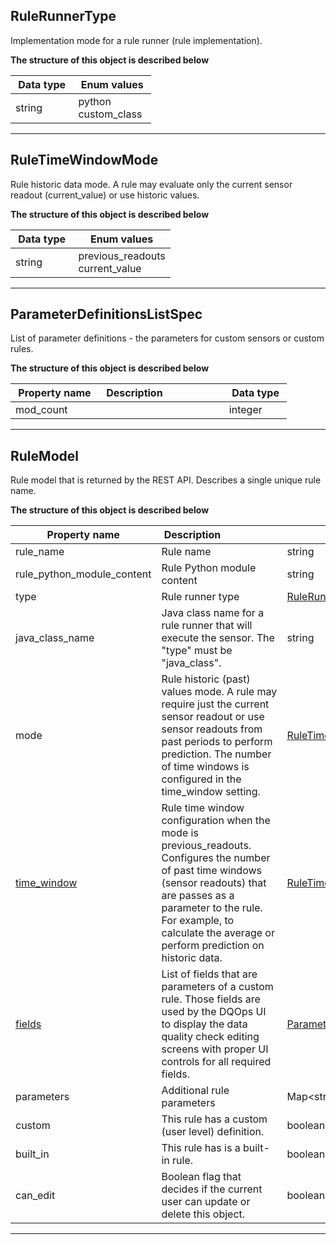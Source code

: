 
## RuleRunnerType  
Implementation mode for a rule runner (rule implementation).  
  

**The structure of this object is described below**  
  

|&nbsp;Data&nbsp;type&nbsp;|&nbsp;Enum&nbsp;values&nbsp;|
|-----------|-------------|
|string|python<br/>custom_class<br/>|

___  

## RuleTimeWindowMode  
Rule historic data mode. A rule may evaluate only the current sensor readout (current_value) or use historic values.  
  

**The structure of this object is described below**  
  

|&nbsp;Data&nbsp;type&nbsp;|&nbsp;Enum&nbsp;values&nbsp;|
|-----------|-------------|
|string|previous_readouts<br/>current_value<br/>|

___  

## ParameterDefinitionsListSpec  
List of parameter definitions - the parameters for custom sensors or custom rules.  
  

**The structure of this object is described below**  
  

|&nbsp;Property&nbsp;name&nbsp;|&nbsp;Description&nbsp;&nbsp;&nbsp;&nbsp;&nbsp;&nbsp;&nbsp;&nbsp;&nbsp;&nbsp;&nbsp;&nbsp;&nbsp;&nbsp;&nbsp;&nbsp;&nbsp;&nbsp;&nbsp;&nbsp;&nbsp;|&nbsp;Data&nbsp;type&nbsp;|
|---------------|---------------------------------|-----------|
|mod_count||integer|


___  

## RuleModel  
Rule model that is returned by the REST API. Describes a single unique rule name.  
  

**The structure of this object is described below**  
  

|&nbsp;Property&nbsp;name&nbsp;|&nbsp;Description&nbsp;&nbsp;&nbsp;&nbsp;&nbsp;&nbsp;&nbsp;&nbsp;&nbsp;&nbsp;&nbsp;&nbsp;&nbsp;&nbsp;&nbsp;&nbsp;&nbsp;&nbsp;&nbsp;&nbsp;&nbsp;|&nbsp;Data&nbsp;type&nbsp;|
|---------------|---------------------------------|-----------|
|rule_name|Rule name|string|
|rule_python_module_content|Rule Python module content|string|
|type|Rule runner type|[RuleRunnerType](#null)|
|java_class_name|Java class name for a rule runner that will execute the sensor. The &quot;type&quot; must be &quot;java_class&quot;.|string|
|mode|Rule historic (past) values mode. A rule may require just the current sensor readout or use sensor readouts from past periods to perform prediction. The number of time windows is configured in the time_window setting.|[RuleTimeWindowMode](#null)|
|[time_window](\docs\reference\yaml\ruledefinitionyaml\#ruletimewindowsettingsspec)|Rule time window configuration when the mode is previous_readouts. Configures the number of past time windows (sensor readouts) that are passes as a parameter to the rule. For example, to calculate the average or perform prediction on historic data.|[RuleTimeWindowSettingsSpec](\docs\reference\yaml\ruledefinitionyaml\#ruletimewindowsettingsspec)|
|[fields](#null)|List of fields that are parameters of a custom rule. Those fields are used by the DQOps UI to display the data quality check editing screens with proper UI controls for all required fields.|[ParameterDefinitionsListSpec](#null)|
|parameters|Additional rule parameters|Map&lt;string, string&gt;|
|custom|This rule has a custom (user level) definition.|boolean|
|built_in|This rule has is a built-in rule.|boolean|
|can_edit|Boolean flag that decides if the current user can update or delete this object.|boolean|


___  

